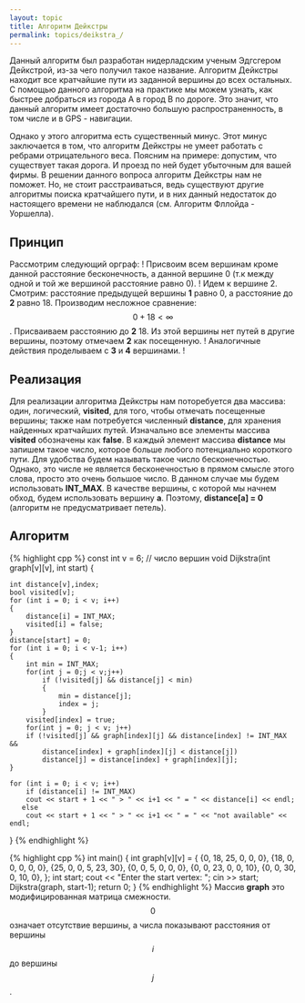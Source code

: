 ```yaml
---
layout: topic
title: Алгоритм Дейкстры
permalink: topics/deikstra_/
---
```

Данный алгоритм был разработан нидерладским ученым Эдгсгером Дейкстрой, из-за чего получил такое название. Алгоритм Дейкстры находит все кратчайшие пути из заданной вершины до всех остальных. С помощью данного алгоритма на практике мы можем узнать, как быстрее добраться из города A в город B по дороге. Это значит, что данный алгоритм имеет достаточно большую распространенность, в том числе и в GPS - навигации.

Однако у этого алгоритма есть существенный минус. Этот минус заключается в том, что алгоритм Дейкстры не умеет работать с ребрами отрицательного веса. Поясним на примере: допустим, что существует такая дорога. И проезд по ней будет убыточным для вашей фирмы. В решении данного вопроса алгоритм Дейкстры нам не поможет. Но, не стоит расстраиваться, ведь существуют другие алгоритмы поиска кратчайшего пути, и в них данный недостаток до настоящего времени не наблюдался (см. Алгоритм Фллойда - Уоршелла).

## Принцип
Рассмотрим следующий орграф:
!
Присвоим всем вершинам кроме данной расстояние бесконечность, а данной вершине 0 (т.к между одной и той же вершиной расстояние равно 0).
!
Идем к вершине 2. Смотрим: расстояние предыдущей вершины **1** равно 0, а расстояние до **2** равно 18. Производим несложное сравнение: $$ 0 + 18 \lt \infty $$. Присваиваем расстоянию до **2** 18. Из этой вершины нет путей в другие вершины, поэтому отмечаем **2** как посещенную.
!
Аналогичные действия проделываем с **3** и **4** вершинами.
!

## Реализация

Для реализации алгоритма Дейкстры нам поторебуется два массива: один, логический, **visited**, для того, чтобы отмечать посещенные вершины; также нам потребуется численный **distance**, для хранения найденных кратчайших путей. Изначально все элементы массива **visited** обозначены как **false**. В каждый элемент массива **distance** мы запишем такое число, которое больше любого потенциально короткого пути. Для удобства будем называть такое число бесконечностью. Однако, это числе не является бесконечностью в прямом смысле этого слова, просто это очень большое число. В данном случае мы будем использовать **INT_MAX**. В качестве вершины, с которой мы начнем обход, будем использовать вершину **a**. Поэтому, **distance[a] = 0** (алгоритм не предусматривает петель).

## Алгоритм
{% highlight cpp %}
const int v = 6; // число вершин
void Dijkstra(int graph[v][v], int start)
{
	
	int distance[v],index;
	bool visited[v];
	for (int i = 0; i < v; i++)
	{
		distance[i] = INT_MAX;
		visited[i] = false;
	}
	distance[start] = 0;
	for (int i = 0; i < v-1; i++)
	{
		int min = INT_MAX;
		for(int j = 0;j < v;j++)
			if (!visited[j] && distance[j] < min)
			{
				min = distance[j];
				index = j;
			}
		visited[index] = true;
		for(int j = 0; j < v; j++)
		if (!visited[j] && graph[index][j] && distance[index] != INT_MAX &&
			distance[index] + graph[index][j] < distance[j])
			distance[j] = distance[index] + graph[index][j];
	}

	for (int i = 0; i < v; i++) 
		if (distance[i] != INT_MAX)
		cout << start + 1 << " > " << i+1 << " = " << distance[i] << endl;
	   else 
		cout << start + 1 << " > " << i+1 << " = " << "not available" << endl;
}
{% endhighlight %}

{% highlight cpp %}
int main() {
int graph[v][v] = {
		{0, 18, 25, 0, 0, 0},
		{18, 0, 0, 0, 0, 0},
		{25, 0, 0, 5, 23, 30},
		{0, 0, 5, 0, 0, 0},
		{0, 0, 23, 0, 0, 10},
		{0, 0, 30, 0, 10, 0},
	};
	int start;
	cout << "Enter the start vertex: ";
	cin >> start;
	Dijkstra(graph, start-1);
	return 0;
	}
  {% endhighlight %}
Массив **graph** это модифицированная матрица смежности. $$0$$ означает отсутствие вершины, а числа показывают расстояния от вершины $$i$$ до вершины $$j$$.
